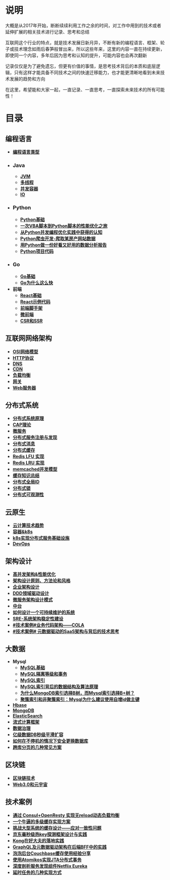 # **说明**
大概是从2017年开始，断断续续利用工作之余的时间，对工作中用到的技术或者延伸扩展的相关技术进行记录、思考和总结

互联网这个行业的特点，就是技术发展日新月异，不断有新的编程语言、框架、轮子或技术理念如雨后春笋般冒出来，所以这些年来，这里的内容一直在持续更新，即使同一个内容，多年后因为思考和认知的提升，可能内容也会再次翻新

记录仅仅是为了避免遗忘，但更有价值的事情，是思考技术背后的本质和底层逻辑，只有这样才能具备不同技术之间的快速迁移能力，也才能更清晰地看到未来技术发展的趋势和方向

在这里，希望能和大家一起，一直记录、一直思考，一直探索未来技术的所有可能性！

# **目录**
## **编程语言**
- **[编程语言类型](https://github.com/xiaoyuge/Tech-Notes/blob/main/%E7%BC%96%E7%A8%8B%E8%AF%AD%E8%A8%80/%E7%BC%96%E7%A8%8B%E8%AF%AD%E8%A8%80%E7%B1%BB%E5%9E%8B.md)**
- ### **Java**
  - **[JVM](https://github.com/xiaoyuge/Tech-Notes/blob/main/Java/JVM.md)**
  - **[多线程](https://github.com/xiaoyuge/Tech-Notes/blob/main/Java/%E5%A4%9A%E7%BA%BF%E7%A8%8B.md)**
  - **[并发容器](https://github.com/xiaoyuge/Tech-Notes/blob/main/Java/%E5%B9%B6%E5%8F%91%E5%AE%B9%E5%99%A8.md)**
  - **[IO](https://github.com/xiaoyuge/Tech-Notes/blob/main/Java/IO.md)**
- ### **Python**
  - **[Python基础](https://github.com/xiaoyuge/Tech-Notes/blob/main/Python/Python%E5%9F%BA%E7%A1%80.md)**
  - **[一次VBA脚本到Python脚本的性能优化之旅](https://github.com/xiaoyuge/Tech-Notes/blob/main/Python/%E4%B8%80%E6%AC%A1vba%E8%84%9A%E6%9C%AC%E5%88%B0python%E8%84%9A%E6%9C%AC%E7%9A%84%E6%80%A7%E8%83%BD%E4%BC%98%E5%8C%96%E4%B9%8B%E6%97%85.md)**
  - **[从Python并发编程优化实践中获得的认知](https://github.com/xiaoyuge/Tech-Notes/blob/main/Python/%E4%BB%8EPython%E5%B9%B6%E5%8F%91%E7%BC%96%E7%A8%8B%E4%BC%98%E5%8C%96%E5%AE%9E%E8%B7%B5%E4%B8%AD%E8%8E%B7%E5%BE%97%E7%9A%84%E8%AE%A4%E7%9F%A5.md)**
  - **[Python爬虫开发-爬取某房产网站数据](https://github.com/xiaoyuge/Tech-Notes/blob/main/Python/Python%E7%88%AC%E8%99%AB%E5%BC%80%E5%8F%91-%E7%88%AC%E5%8F%96%E6%9F%90%E6%88%BF%E4%BA%A7%E7%BD%91%E7%AB%99%E6%95%B0%E6%8D%AE.md)**
  - **[用Python做一份好看又好用的数据分析报告](https://github.com/xiaoyuge/Tech-Notes/blob/main/Python/%E7%94%A8Python%E5%81%9A%E4%B8%80%E4%BB%BD%E5%A5%BD%E7%9C%8B%E5%8F%88%E5%A5%BD%E7%94%A8%E7%9A%84%E6%95%B0%E6%8D%AE%E5%88%86%E6%9E%90%E6%8A%A5%E5%91%8A.md)**
  - **[Python项目代码](https://github.com/xiaoyuge/kingfish-python)**
- ### **Go**
  - **[Go基础](https://github.com/xiaoyuge/Tech-Notes/blob/main/Go/Go/Go%E5%9F%BA%E7%A1%80.md)**
  - **[Go为什么这么快](https://github.com/xiaoyuge/Tech-Notes/blob/main/Go/Go/Go%E4%B8%BA%E4%BB%80%E4%B9%88%E8%BF%99%E4%B9%88%E5%BF%AB.md)**
- **前端**
  - **[React基础](https://github.com/xiaoyuge/Tech-Notes/blob/main/%E5%89%8D%E7%AB%AF/React.md)**
  - **[React示例代码](https://github.com/xiaoyuge/node-react)**
  - **[前端脚手架](https://github.com/xiaoyuge/Tech-Notes/blob/main/%E5%89%8D%E7%AB%AF/%E5%89%8D%E7%AB%AF%E8%84%9A%E6%89%8B%E6%9E%B6.md)**
  - **[微前端](https://github.com/xiaoyuge/Tech-Notes/blob/main/%E5%89%8D%E7%AB%AF/%E5%BE%AE%E5%89%8D%E7%AB%AF.md)**
  - **[CSR和SSR](https://github.com/xiaoyuge/Tech-Notes/blob/main/%E5%89%8D%E7%AB%AF/CSR%E5%92%8CSSR.md)**
## **互联网网络架构**
- **[OSI网络模型](https://github.com/xiaoyuge/Tech-Notes/blob/main/%E4%BA%92%E8%81%94%E7%BD%91%E7%BD%91%E7%BB%9C%E6%9E%B6%E6%9E%84/OSI%E7%BD%91%E7%BB%9C%E6%A8%A1%E5%9E%8B.md)**
- **[HTTP协议](https://github.com/xiaoyuge/Tech-Notes/blob/main/%E4%BA%92%E8%81%94%E7%BD%91%E7%BD%91%E7%BB%9C%E6%9E%B6%E6%9E%84/HTTP%E5%8D%8F%E8%AE%AE.md)**
- **[DNS](https://github.com/xiaoyuge/Tech-Notes/blob/main/%E4%BA%92%E8%81%94%E7%BD%91%E7%BD%91%E7%BB%9C%E6%9E%B6%E6%9E%84/DNS.md)**
- **[CDN](https://github.com/xiaoyuge/Tech-Notes/blob/main/%E4%BA%92%E8%81%94%E7%BD%91%E7%BD%91%E7%BB%9C%E6%9E%B6%E6%9E%84/CDN.md)**
- **[负载均衡](https://github.com/xiaoyuge/Tech-Notes/blob/main/%E4%BA%92%E8%81%94%E7%BD%91%E7%BD%91%E7%BB%9C%E6%9E%B6%E6%9E%84/%E8%B4%9F%E8%BD%BD%E5%9D%87%E8%A1%A1.md)**
- **[网关](https://github.com/xiaoyuge/Tech-Notes/blob/main/%E4%BA%92%E8%81%94%E7%BD%91%E7%BD%91%E7%BB%9C%E6%9E%B6%E6%9E%84/%E7%BD%91%E5%85%B3.md)**
- **[Web服务器](https://github.com/xiaoyuge/Tech-Notes/blob/main/%E4%BA%92%E8%81%94%E7%BD%91%E7%BD%91%E7%BB%9C%E6%9E%B6%E6%9E%84/Web%E6%9C%8D%E5%8A%A1%E5%99%A8.md)**
##  **分布式系统**
- **[分布式系统原理](https://github.com/xiaoyuge/Tech-Notes/blob/main/%E5%88%86%E5%B8%83%E5%BC%8F%E7%B3%BB%E7%BB%9F/%E5%88%86%E5%B8%83%E5%BC%8F%E7%B3%BB%E7%BB%9F%E5%8E%9F%E7%90%86.md)**
- **[CAP理论](https://github.com/xiaoyuge/Tech-Notes/blob/main/%E5%88%86%E5%B8%83%E5%BC%8F%E7%B3%BB%E7%BB%9F/CAP%E7%90%86%E8%AE%BA.md)**
- **[微服务](https://github.com/xiaoyuge/Tech-Notes/blob/main/%E5%88%86%E5%B8%83%E5%BC%8F%E7%B3%BB%E7%BB%9F/%E5%BE%AE%E6%9C%8D%E5%8A%A1.md)**
- **[分布式服务注册与发现](https://github.com/xiaoyuge/Tech-Notes/blob/main/%E5%88%86%E5%B8%83%E5%BC%8F%E7%B3%BB%E7%BB%9F/%E5%88%86%E5%B8%83%E5%BC%8F%E6%9C%8D%E5%8A%A1%E6%B3%A8%E5%86%8C%E4%B8%8E%E5%8F%91%E7%8E%B0.md)**
- **[分布式消息](https://github.com/xiaoyuge/Tech-Notes/blob/main/%E5%88%86%E5%B8%83%E5%BC%8F%E7%B3%BB%E7%BB%9F/%E5%88%86%E5%B8%83%E5%BC%8F%E6%B6%88%E6%81%AF.md)**
- **[分布式缓存](https://github.com/xiaoyuge/Tech-Notes/blob/main/%E5%88%86%E5%B8%83%E5%BC%8F%E7%B3%BB%E7%BB%9F/%E5%88%86%E5%B8%83%E5%BC%8F%E7%BC%93%E5%AD%98.md)**
- **[Redis LFU 实现](https://github.com/xiaoyuge/Tech-Notes/blob/main/%E5%88%86%E5%B8%83%E5%BC%8F%E7%B3%BB%E7%BB%9F/Redis%E7%9A%84LFU%E5%AE%9E%E7%8E%B0.md)**
- **[Redis LRU 实现](https://github.com/xiaoyuge/Tech-Notes/blob/main/%E5%88%86%E5%B8%83%E5%BC%8F%E7%B3%BB%E7%BB%9F/Redis%E7%9A%84LRU%E5%AE%9E%E7%8E%B0.md)**
- **[memcached并发模型](https://github.com/xiaoyuge/Tech-Notes/blob/main/%E5%88%86%E5%B8%83%E5%BC%8F%E7%B3%BB%E7%BB%9F/memcached%E5%B9%B6%E5%8F%91%E6%A8%A1%E5%9E%8B.md)**
- **[缓存知识总结](https://github.com/xiaoyuge/Tech-Notes/blob/main/%E5%88%86%E5%B8%83%E5%BC%8F%E7%B3%BB%E7%BB%9F/%E7%BC%93%E5%AD%98%E7%9F%A5%E8%AF%86%E6%80%BB%E7%BB%93.md)**
- **[分布式全局ID](https://github.com/xiaoyuge/Tech-Notes/blob/main/%E5%88%86%E5%B8%83%E5%BC%8F%E7%B3%BB%E7%BB%9F/%E5%88%86%E5%B8%83%E5%BC%8F%E5%85%A8%E5%B1%80ID.md)**
- **[分布式锁](https://github.com/xiaoyuge/Tech-Notes/blob/main/%E5%88%86%E5%B8%83%E5%BC%8F%E7%B3%BB%E7%BB%9F/%E5%88%86%E5%B8%83%E5%BC%8F%E9%94%81.md)**
- **[分布式可观测性](https://github.com/xiaoyuge/Tech-Notes/blob/main/%E5%88%86%E5%B8%83%E5%BC%8F%E7%B3%BB%E7%BB%9F/%E5%88%86%E5%B8%83%E5%BC%8F%E5%8F%AF%E8%A7%82%E6%B5%8B%E6%80%A7.md)**
## **云原生**
- **[云计算技术趋势](https://github.com/xiaoyuge/Tech-Notes/blob/main/%E4%BA%91%E5%8E%9F%E7%94%9F/%E4%BA%91%E8%AE%A1%E7%AE%97%E6%8A%80%E6%9C%AF%E8%B6%8B%E5%8A%BF.md)**
- **[容器&k8s](https://github.com/xiaoyuge/Tech-Notes/blob/main/%E4%BA%91%E5%8E%9F%E7%94%9F/%E5%AE%B9%E5%99%A8%E5%92%8Ck8s.md)**
- **[k8s实现分布式服务基础设施](https://github.com/xiaoyuge/Tech-Notes/blob/main/%E4%BA%91%E5%8E%9F%E7%94%9F/k8s%E5%AE%9E%E7%8E%B0%E5%88%86%E5%B8%83%E5%BC%8F%E6%9C%8D%E5%8A%A1%E5%9F%BA%E7%A1%80%E8%AE%BE%E6%96%BD.md)**
- **[DevOps](https://github.com/xiaoyuge/Tech-Notes/blob/main/%E4%BA%91%E5%8E%9F%E7%94%9F/DevOps.md)**
## **架构设计**
- **[高并发架构&性能优化](https://github.com/xiaoyuge/Tech-Notes/blob/main/%E6%9E%B6%E6%9E%84%E8%AE%BE%E8%AE%A1/%E9%AB%98%E5%B9%B6%E5%8F%91%E6%9E%B6%E6%9E%84%E5%92%8C%E6%80%A7%E8%83%BD%E4%BC%98%E5%8C%96.md)**
- **[架构设计原则、方法论和风格](https://github.com/xiaoyuge/Tech-Notes/blob/main/%E6%9E%B6%E6%9E%84%E8%AE%BE%E8%AE%A1/%E6%9E%B6%E6%9E%84%E8%AE%BE%E8%AE%A1%E5%8E%9F%E5%88%99%E3%80%81%E6%96%B9%E6%B3%95%E8%AE%BA%E5%92%8C%E9%A3%8E%E6%A0%BC.md)**
- **[企业架构设计](https://github.com/xiaoyuge/Tech-Notes/blob/main/%E6%9E%B6%E6%9E%84%E8%AE%BE%E8%AE%A1/%E4%BC%81%E4%B8%9A%E6%9E%B6%E6%9E%84%E8%AE%BE%E8%AE%A1.md)**
- **[DDD领域驱动设计](https://github.com/xiaoyuge/Tech-Notes/blob/main/%E6%9E%B6%E6%9E%84%E8%AE%BE%E8%AE%A1/DDD%E9%A2%86%E5%9F%9F%E9%A9%B1%E5%8A%A8%E8%AE%BE%E8%AE%A1.md)**
- **[微服务架构设计模式](https://github.com/xiaoyuge/Tech-Notes/blob/main/%E6%9E%B6%E6%9E%84%E8%AE%BE%E8%AE%A1/%E5%BE%AE%E6%9C%8D%E5%8A%A1%E6%9E%B6%E6%9E%84%E8%AE%BE%E8%AE%A1%E6%A8%A1%E5%BC%8F.md)**
- **[中台](https://github.com/xiaoyuge/Tech-Notes/blob/main/%E6%9E%B6%E6%9E%84%E8%AE%BE%E8%AE%A1/%E4%B8%AD%E5%8F%B0.md)**
- **[如何设计一个可持续维护的系统](https://github.com/xiaoyuge/Tech-Notes/blob/main/%E6%9E%B6%E6%9E%84%E8%AE%BE%E8%AE%A1/%E5%A6%82%E4%BD%95%E8%AE%BE%E8%AE%A1%E4%B8%80%E4%B8%AA%E5%8F%AF%E6%8C%81%E7%BB%AD%E7%BB%B4%E6%8A%A4%E7%9A%84%E7%B3%BB%E7%BB%9F.md)**
- **[SRE-系统架构稳定性建设](https://github.com/xiaoyuge/Tech-Notes/blob/main/%E6%9E%B6%E6%9E%84%E8%AE%BE%E8%AE%A1/SRE-%E7%B3%BB%E7%BB%9F%E6%9E%B6%E6%9E%84%E7%A8%B3%E5%AE%9A%E6%80%A7%E5%BB%BA%E8%AE%BE.md)**
- **[#技术案例#业务代码架构——COLA](https://github.com/xiaoyuge/Tech-Notes/blob/main/%E6%9E%B6%E6%9E%84%E8%AE%BE%E8%AE%A1/%E4%B8%9A%E5%8A%A1%E4%BB%A3%E7%A0%81%E6%9E%B6%E6%9E%84%E2%80%94%E2%80%94COLA.md)**
- **[#技术案例# 元数据驱动的SaaS架构与背后的技术思考](https://github.com/xiaoyuge/Tech-Notes/blob/main/%E6%9E%B6%E6%9E%84%E8%AE%BE%E8%AE%A1/%E5%85%83%E6%95%B0%E6%8D%AE%E9%A9%B1%E5%8A%A8%E7%9A%84SaaS%E6%9E%B6%E6%9E%84%E4%B8%8E%E8%83%8C%E5%90%8E%E7%9A%84%E6%8A%80%E6%9C%AF%E6%80%9D%E8%80%83.md)**
## **大数据**
- **Mysql**
  - **[MySQL基础](https://github.com/xiaoyuge/Tech-Notes/blob/main/%E5%A4%A7%E6%95%B0%E6%8D%AE/Mysql/Mysql%E5%9F%BA%E7%A1%80.md)**
  - **[MySQL隔离等级和事务](https://github.com/xiaoyuge/Tech-Notes/blob/main/%E5%A4%A7%E6%95%B0%E6%8D%AE/Mysql/MySQL%E9%9A%94%E7%A6%BB%E7%AD%89%E7%BA%A7%E5%92%8C%E4%BA%8B%E5%8A%A1.md)**
  - **[MySQL索引](https://github.com/xiaoyuge/Tech-Notes/blob/main/%E5%A4%A7%E6%95%B0%E6%8D%AE/Mysql/MySQL%E7%B4%A2%E5%BC%95.md)**
  - **[MySQL索引背后的数据结构及算法原理](https://github.com/xiaoyuge/Tech-Notes/blob/main/%E5%A4%A7%E6%95%B0%E6%8D%AE/Mysql/MySQL%E7%B4%A2%E5%BC%95%E8%83%8C%E5%90%8E%E7%9A%84%E6%95%B0%E6%8D%AE%E7%BB%93%E6%9E%84%E5%8F%8A%E7%AE%97%E6%B3%95%E5%8E%9F%E7%90%86.md)**
  - **[为什么MongoDB索引选择B树，而Mysql索引选择B+树？](https://github.com/xiaoyuge/Tech-Notes/blob/main/%E5%A4%A7%E6%95%B0%E6%8D%AE/Mysql/%E4%B8%BA%E4%BB%80%E4%B9%88MongoDB%E7%B4%A2%E5%BC%95%E9%80%89%E6%8B%A9B%E6%A0%91%E8%80%8CMysql%E7%B4%A2%E5%BC%95%E9%80%89%E6%8B%A9B%2B%E6%A0%91.md)**
  - **[聚簇索引和非聚簇索引：Mysql为什么建议使用自增id做主键](https://github.com/xiaoyuge/Tech-Notes/blob/main/%E5%A4%A7%E6%95%B0%E6%8D%AE/Mysql/Mysql%E4%B8%BA%E4%BB%80%E4%B9%88%E5%BB%BA%E8%AE%AE%E4%BD%BF%E7%94%A8%E8%87%AA%E5%A2%9Eid%E5%81%9A%E4%B8%BB%E9%94%AE.md)**
- **[Hbase](https://github.com/xiaoyuge/Tech-Notes/blob/main/%E5%A4%A7%E6%95%B0%E6%8D%AE/Hbase.md)**
- **[MongoDB](https://github.com/xiaoyuge/Tech-Notes/blob/main/%E5%A4%A7%E6%95%B0%E6%8D%AE/MongoDB.md)**
- **[ElasticSearch](https://github.com/xiaoyuge/Tech-Notes/blob/main/%E5%A4%A7%E6%95%B0%E6%8D%AE/ElasticSearch.md)**
- **[流式计算框架](https://github.com/xiaoyuge/Tech-Notes/blob/main/%E5%A4%A7%E6%95%B0%E6%8D%AE/%E6%B5%81%E5%BC%8F%E8%AE%A1%E7%AE%97%E6%A1%86%E6%9E%B6.md)**
- **[数据治理](https://github.com/xiaoyuge/Tech-Notes/blob/main/%E5%A4%A7%E6%95%B0%E6%8D%AE/%E6%95%B0%E6%8D%AE%E6%B2%BB%E7%90%86.md)**
- **[亿级数据DB秒级平滑扩容](https://github.com/xiaoyuge/Tech-Notes/blob/main/%E5%A4%A7%E6%95%B0%E6%8D%AE/%E4%BA%BF%E7%BA%A7%E6%95%B0%E6%8D%AEDB%E7%A7%92%E7%BA%A7%E5%B9%B3%E6%BB%91%E6%89%A9%E5%AE%B9.md)**
- **[如何在不停机的情况下安全更换数据库](https://github.com/xiaoyuge/Tech-Notes/blob/main/%E5%A4%A7%E6%95%B0%E6%8D%AE/%E5%A6%82%E4%BD%95%E5%9C%A8%E4%B8%8D%E5%81%9C%E6%9C%BA%E7%9A%84%E6%83%85%E5%86%B5%E4%B8%8B%E5%AE%89%E5%85%A8%E6%9B%B4%E6%8D%A2%E6%95%B0%E6%8D%AE%E5%BA%93.md)**
- **[跨库分页的几种常见方案](https://github.com/xiaoyuge/Tech-Notes/blob/main/%E5%A4%A7%E6%95%B0%E6%8D%AE/%E8%B7%A8%E5%BA%93%E5%88%86%E9%A1%B5%E7%9A%84%E5%87%A0%E7%A7%8D%E5%B8%B8%E8%A7%81%E6%96%B9%E6%A1%88.md)**
## **区块链**
- **[区块链技术](https://github.com/xiaoyuge/Tech-Notes/blob/main/%E5%8C%BA%E5%9D%97%E9%93%BE/%E5%8C%BA%E5%9D%97%E9%93%BE%E6%8A%80%E6%9C%AF.md)**
- **[Web3.0和元宇宙](https://github.com/xiaoyuge/Tech-Notes/blob/main/%E5%8C%BA%E5%9D%97%E9%93%BE/Web3.0%E5%92%8C%E5%85%83%E5%AE%87%E5%AE%99.md)**
## **技术案例**
- **[通过 Consul+OpenResty 实现无reload动态负载均衡](https://github.com/xiaoyuge/Tech-Notes/blob/main/%E6%8A%80%E6%9C%AF%E6%A1%88%E4%BE%8B/%E9%80%9A%E8%BF%87Consul%2BOpenResty%E5%AE%9E%E7%8E%B0%E6%97%A0reload%E5%8A%A8%E6%80%81%E8%B4%9F%E8%BD%BD%E5%9D%87%E8%A1%A1.md)**
- **[一个牛逼的多级缓存实现方案](https://github.com/xiaoyuge/Tech-Notes/blob/main/%E6%8A%80%E6%9C%AF%E6%A1%88%E4%BE%8B/%E4%B8%80%E4%B8%AA%E7%89%9B%E9%80%BC%E7%9A%84%E5%A4%9A%E7%BA%A7%E7%BC%93%E5%AD%98%E5%AE%9E%E7%8E%B0%E6%96%B9%E6%A1%88.md)**
- **[挑战大型系统的缓存设计——应对一致性问题](https://github.com/xiaoyuge/Tech-Notes/blob/main/%E6%8A%80%E6%9C%AF%E6%A1%88%E4%BE%8B/%E6%8C%91%E6%88%98%E5%A4%A7%E5%9E%8B%E7%B3%BB%E7%BB%9F%E7%9A%84%E7%BC%93%E5%AD%98%E8%AE%BE%E8%AE%A1%E2%80%94%E2%80%94%E5%BA%94%E5%AF%B9%E4%B8%80%E8%87%B4%E6%80%A7%E9%97%AE%E9%A2%98.md)**
- **[京东毫秒级热key探测框架设计与实践](https://github.com/xiaoyuge/Tech-Notes/blob/main/%E6%8A%80%E6%9C%AF%E6%A1%88%E4%BE%8B/%E4%BA%AC%E4%B8%9C%E6%AF%AB%E7%A7%92%E7%BA%A7%E7%83%ADkey%E6%8E%A2%E6%B5%8B%E6%A1%86%E6%9E%B6%E8%AE%BE%E8%AE%A1%E4%B8%8E%E5%AE%9E%E8%B7%B5.md)**
- **[Kong在好大夫的落地实践](https://github.com/xiaoyuge/Tech-Notes/blob/main/%E6%8A%80%E6%9C%AF%E6%A1%88%E4%BE%8B/Kong%E5%9C%A8%E5%A5%BD%E5%A4%A7%E5%A4%AB%E7%9A%84%E8%90%BD%E5%9C%B0%E5%AE%9E%E8%B7%B5.md)**
- **[GraphQL及元数据驱动架构在后端BFF中的实践](https://github.com/xiaoyuge/Tech-Notes/blob/main/%E6%8A%80%E6%9C%AF%E6%A1%88%E4%BE%8B/GraphQL%E5%8F%8A%E5%85%83%E6%95%B0%E6%8D%AE%E9%A9%B1%E5%8A%A8%E6%9E%B6%E6%9E%84%E5%9C%A8%E5%90%8E%E7%AB%AFBFF%E4%B8%AD%E7%9A%84%E5%AE%9E%E8%B7%B5.md)**
- **[泡泡后台Couchbase缓存使用经验分享](https://github.com/xiaoyuge/Tech-Notes/blob/main/%E6%8A%80%E6%9C%AF%E6%A1%88%E4%BE%8B/%E6%B3%A1%E6%B3%A1%E5%90%8E%E5%8F%B0Couchbase%E7%BC%93%E5%AD%98%E4%BD%BF%E7%94%A8%E7%BB%8F%E9%AA%8C%E5%88%86%E4%BA%AB.md)**
- **[使用Atomikos实现JTA分布式事务](https://github.com/xiaoyuge/Tech-Notes/blob/main/%E6%8A%80%E6%9C%AF%E6%A1%88%E4%BE%8B/%E4%BD%BF%E7%94%A8Atomikos%E5%AE%9E%E7%8E%B0JTA%E5%88%86%E5%B8%83%E5%BC%8F%E4%BA%8B%E5%8A%A1.md)**
- **[深度剖析服务发现组件Netflix Eureka](https://github.com/xiaoyuge/Tech-Notes/blob/main/%E6%8A%80%E6%9C%AF%E6%A1%88%E4%BE%8B/%E6%B7%B1%E5%BA%A6%E5%89%96%E6%9E%90%E6%9C%8D%E5%8A%A1%E5%8F%91%E7%8E%B0%E7%BB%84%E4%BB%B6NetflixEureka.md)**
- **[延时任务的几种实现方式](https://github.com/xiaoyuge/Tech-Notes/blob/main/%E6%8A%80%E6%9C%AF%E6%A1%88%E4%BE%8B/%E5%BB%B6%E6%97%B6%E4%BB%BB%E5%8A%A1%E7%9A%84%E5%87%A0%E7%A7%8D%E5%AE%9E%E7%8E%B0%E6%96%B9%E5%BC%8F.md)**



